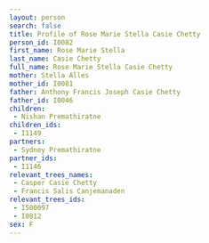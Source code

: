 ```yaml
---
layout: person
search: false
title: Profile of Rose Marie Stella Casie Chetty
person_id: I0082
first_name: Rose Marie Stella
last_name: Casie Chetty
full_name: Rose Marie Stella Casie Chetty
mother: Stella Alles
mother_id: I0081
father: Anthony Francis Joseph Casie Chetty
father_id: I0046
children:
 - Nishan Premathiratne
children_ids:
 - I1149
partners:
 - Sydney Premathiratne
partner_ids:
 - I1146
relevant_trees_names:
 - Casper Casie Chetty
 - Francis Salis Canjemanaden
relevant_trees_ids:
 - I500097
 - I0812
sex: F
---
```


